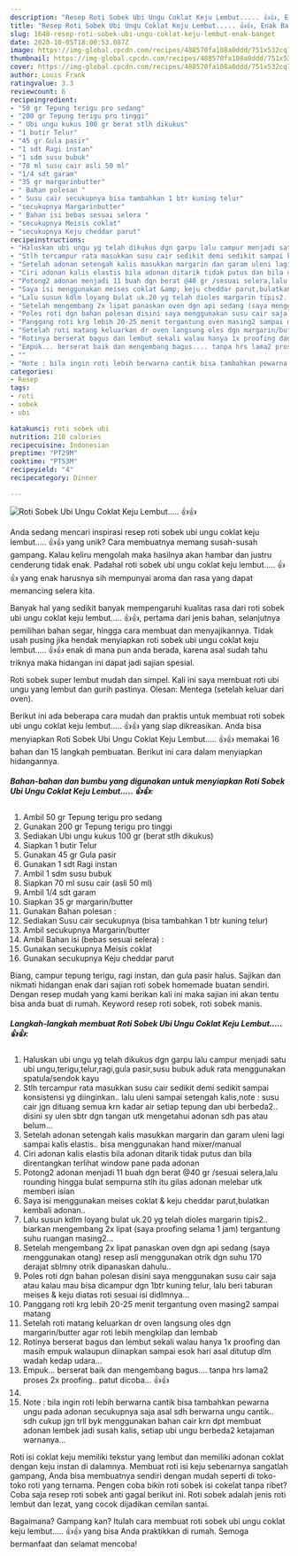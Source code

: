 ```yaml
---
description: "Resep Roti Sobek Ubi Ungu Coklat Keju Lembut..... 👍👍, Enak Banget"
title: "Resep Roti Sobek Ubi Ungu Coklat Keju Lembut..... 👍👍, Enak Banget"
slug: 1648-resep-roti-sobek-ubi-ungu-coklat-keju-lembut-enak-banget
date: 2020-10-05T18:00:53.087Z
image: https://img-global.cpcdn.com/recipes/488570fa108a0ddd/751x532cq70/roti-sobek-ubi-ungu-coklat-keju-lembut-👍👍-foto-resep-utama.jpg
thumbnail: https://img-global.cpcdn.com/recipes/488570fa108a0ddd/751x532cq70/roti-sobek-ubi-ungu-coklat-keju-lembut-👍👍-foto-resep-utama.jpg
cover: https://img-global.cpcdn.com/recipes/488570fa108a0ddd/751x532cq70/roti-sobek-ubi-ungu-coklat-keju-lembut-👍👍-foto-resep-utama.jpg
author: Louis Frank
ratingvalue: 3.3
reviewcount: 6
recipeingredient:
- "50 gr Tepung terigu pro sedang"
- "200 gr Tepung terigu pro tinggi"
- " Ubi ungu kukus 100 gr berat stlh dikukus"
- "1 butir Telur"
- "45 gr Gula pasir"
- "1 sdt Ragi instan"
- "1 sdm susu bubuk"
- "70 ml susu cair asli 50 ml"
- "1/4 sdt garam"
- "35 gr margarinbutter"
- " Bahan polesan "
- " Susu cair secukupnya bisa tambahkan 1 btr kuning telur"
- "secukupnya Margarinbutter"
- " Bahan isi bebas sesuai selera "
- "secukupnya Meisis coklat"
- "secukupnya Keju cheddar parut"
recipeinstructions:
- "Haluskan ubi ungu yg telah dikukus dgn garpu lalu campur menjadi satu ubi ungu,terigu,telur,ragi,gula pasir,susu bubuk aduk rata menggunakan spatula/sendok kayu"
- "Stlh tercampur rata masukkan susu cair sedikit demi sedikit sampai konsistensi yg diinginkan.. lalu uleni sampai setengah kalis,note : susu cair jgn dituang semua krn kadar air setiap tepung dan ubi berbeda2.. disini sy ulen sbtr dgn tangan utk mengetahui adonan sdh pas atau belum..."
- "Setelah adonan setengah kalis masukkan margarin dan garam uleni lagi sampai kalis elastis.. bisa menggunakan hand mixer/manual"
- "Ciri adonan kalis elastis bila adonan ditarik tidak putus dan bila direntangkan terlihat window pane pada adonan"
- "Potong2 adonan menjadi 11 buah dgn berat @40 gr /sesuai selera,lalu rounding hingga bulat sempurna stlh itu gilas adonan melebar utk memberi isian"
- "Saya isi menggunakan meises coklat &amp; keju cheddar parut,bulatkan kembali adonan.."
- "Lalu susun kdlm loyang bulat uk.20 yg telah dioles margarin tipis2.. biarkan mengembang 2x lipat (saya proofing selama 1 jam) tergantung suhu ruangan masing2..."
- "Setelah mengembang 2x lipat panaskan oven dgn api sedang (saya menggunakan otang) resep asli menggunakan otrik dgn suhu 170 derajat sblmny otrik dipanaskan dahulu.."
- "Poles roti dgn bahan polesan disini saya menggunakan susu cair saja atau kalau mau bisa dicampur dgn 1btr kuning telur, lalu beri taburan meises &amp; keju diatas roti sesuai isi didlmnya..."
- "Panggang roti krg lebih 20-25 menit tergantung oven masing2 sampai matang"
- "Setelah roti matang keluarkan dr oven langsung oles dgn margarin/butter agar roti lebih mengkilap dan lembab"
- "Rotinya berserat bagus dan lembut sekali walau hanya 1x proofing dan masih empuk walaupun diinapkan sampai esok hari asal ditutup dlm wadah kedap udara..."
- "Empuk... berserat baik dan mengembang bagus.... tanpa hrs lama2 proses 2x proofing.. patut dicoba... 👍👍"
- ""
- "Note : bila ingin roti lebih berwarna cantik bisa tambahkan pewarna ungu pada adonan secukupnya saja asal sdh berwarna ungu cantik.. sdh cukup jgn trll byk menggunakan bahan cair krn dpt membuat adonan lembek jadi susah kalis, setiap ubi ungu berbeda2 ketajaman warnanya..."
categories:
- Resep
tags:
- roti
- sobek
- ubi

katakunci: roti sobek ubi 
nutrition: 210 calories
recipecuisine: Indonesian
preptime: "PT29M"
cooktime: "PT53M"
recipeyield: "4"
recipecategory: Dinner

---
```



![Roti Sobek Ubi Ungu Coklat Keju Lembut..... 👍👍](https://img-global.cpcdn.com/recipes/488570fa108a0ddd/751x532cq70/roti-sobek-ubi-ungu-coklat-keju-lembut-👍👍-foto-resep-utama.jpg)

Anda sedang mencari inspirasi resep roti sobek ubi ungu coklat keju lembut..... 👍👍 yang unik? Cara membuatnya memang susah-susah gampang. Kalau keliru mengolah maka hasilnya akan hambar dan justru cenderung tidak enak. Padahal roti sobek ubi ungu coklat keju lembut..... 👍👍 yang enak harusnya sih mempunyai aroma dan rasa yang dapat memancing selera kita.

Banyak hal yang sedikit banyak mempengaruhi kualitas rasa dari roti sobek ubi ungu coklat keju lembut..... 👍👍, pertama dari jenis bahan, selanjutnya pemilihan bahan segar, hingga cara membuat dan menyajikannya. Tidak usah pusing jika hendak menyiapkan roti sobek ubi ungu coklat keju lembut..... 👍👍 enak di mana pun anda berada, karena asal sudah tahu triknya maka hidangan ini dapat jadi sajian spesial.

Roti sobek super lembut mudah dan simpel. Kali ini saya membuat roti ubi ungu yang lembut dan gurih pastinya. Olesan: Mentega (setelah keluar dari oven).


Berikut ini ada beberapa cara mudah dan praktis untuk membuat roti sobek ubi ungu coklat keju lembut..... 👍👍 yang siap dikreasikan. Anda bisa menyiapkan Roti Sobek Ubi Ungu Coklat Keju Lembut..... 👍👍 memakai 16 bahan dan 15 langkah pembuatan. Berikut ini cara dalam menyiapkan hidangannya.

<!--inarticleads1-->

##### Bahan-bahan dan bumbu yang digunakan untuk menyiapkan Roti Sobek Ubi Ungu Coklat Keju Lembut..... 👍👍:

1. Ambil 50 gr Tepung terigu pro sedang
1. Gunakan 200 gr Tepung terigu pro tinggi
1. Sediakan  Ubi ungu kukus 100 gr (berat stlh dikukus)
1. Siapkan 1 butir Telur
1. Gunakan 45 gr Gula pasir
1. Gunakan 1 sdt Ragi instan
1. Ambil 1 sdm susu bubuk
1. Siapkan 70 ml susu cair (asli 50 ml)
1. Ambil 1/4 sdt garam
1. Siapkan 35 gr margarin/butter
1. Gunakan  Bahan polesan :
1. Sediakan  Susu cair secukupnya (bisa tambahkan 1 btr kuning telur)
1. Ambil secukupnya Margarin/butter
1. Ambil  Bahan isi (bebas sesuai selera) :
1. Gunakan secukupnya Meisis coklat
1. Gunakan secukupnya Keju cheddar parut


Biang, campur tepung terigu, ragi instan, dan gula pasir halus. Sajikan dan nikmati hidangan enak dari sajian roti sobek homemade buatan sendiri. Dengan resep mudah yang kami berikan kali ini maka sajian ini akan tentu bisa anda buat di rumah. Keyword resep roti sobek, roti sobek manis. 

<!--inarticleads2-->

##### Langkah-langkah membuat Roti Sobek Ubi Ungu Coklat Keju Lembut..... 👍👍:

1. Haluskan ubi ungu yg telah dikukus dgn garpu lalu campur menjadi satu ubi ungu,terigu,telur,ragi,gula pasir,susu bubuk aduk rata menggunakan spatula/sendok kayu
1. Stlh tercampur rata masukkan susu cair sedikit demi sedikit sampai konsistensi yg diinginkan.. lalu uleni sampai setengah kalis,note : susu cair jgn dituang semua krn kadar air setiap tepung dan ubi berbeda2.. disini sy ulen sbtr dgn tangan utk mengetahui adonan sdh pas atau belum...
1. Setelah adonan setengah kalis masukkan margarin dan garam uleni lagi sampai kalis elastis.. bisa menggunakan hand mixer/manual
1. Ciri adonan kalis elastis bila adonan ditarik tidak putus dan bila direntangkan terlihat window pane pada adonan
1. Potong2 adonan menjadi 11 buah dgn berat @40 gr /sesuai selera,lalu rounding hingga bulat sempurna stlh itu gilas adonan melebar utk memberi isian
1. Saya isi menggunakan meises coklat &amp; keju cheddar parut,bulatkan kembali adonan..
1. Lalu susun kdlm loyang bulat uk.20 yg telah dioles margarin tipis2.. biarkan mengembang 2x lipat (saya proofing selama 1 jam) tergantung suhu ruangan masing2...
1. Setelah mengembang 2x lipat panaskan oven dgn api sedang (saya menggunakan otang) resep asli menggunakan otrik dgn suhu 170 derajat sblmny otrik dipanaskan dahulu..
1. Poles roti dgn bahan polesan disini saya menggunakan susu cair saja atau kalau mau bisa dicampur dgn 1btr kuning telur, lalu beri taburan meises &amp; keju diatas roti sesuai isi didlmnya...
1. Panggang roti krg lebih 20-25 menit tergantung oven masing2 sampai matang
1. Setelah roti matang keluarkan dr oven langsung oles dgn margarin/butter agar roti lebih mengkilap dan lembab
1. Rotinya berserat bagus dan lembut sekali walau hanya 1x proofing dan masih empuk walaupun diinapkan sampai esok hari asal ditutup dlm wadah kedap udara...
1. Empuk... berserat baik dan mengembang bagus.... tanpa hrs lama2 proses 2x proofing.. patut dicoba... 👍👍
1. 
1. Note : bila ingin roti lebih berwarna cantik bisa tambahkan pewarna ungu pada adonan secukupnya saja asal sdh berwarna ungu cantik.. sdh cukup jgn trll byk menggunakan bahan cair krn dpt membuat adonan lembek jadi susah kalis, setiap ubi ungu berbeda2 ketajaman warnanya...


Roti isi coklat keju memiliki tekstur yang lembut dan memiliki adonan coklat dengan keju instan di dalamnya. Membuat roti isi keju sebenarnya sangatlah gampang, Anda bisa membuatnya sendiri dengan mudah seperti di toko-toko roti yang ternama. Pengen coba bikin roti sobek isi cokelat tanpa ribet? Coba saja resep roti sobek anti gagal berikut ini. Roti sobek adalah jenis roti lembut dan lezat, yang cocok dijadikan cemilan santai. 

Bagaimana? Gampang kan? Itulah cara membuat roti sobek ubi ungu coklat keju lembut..... 👍👍 yang bisa Anda praktikkan di rumah. Semoga bermanfaat dan selamat mencoba!
